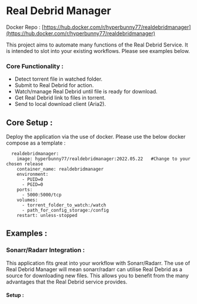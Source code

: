 # Real Debrid Manager

Docker Repo : [https://hub.docker.com/r/hyperbunny77/realdebridmanager](https://hub.docker.com/r/hyperbunny77/realdebridmanager)

This project aims to automate many functions of the Real Debrid Service.
It is intended to slot into your existing workflows. Please see examples below.

### __**Core Functionality :**__

* Detect torrent file in watched folder.
* Submit to Real Debrid for action.
* Watch/manage Real Debrid until file is ready for download.
* Get Real Debrid link to files in torrent.
* Send to local download client (Aria2).

## Core Setup :

Deploy the application via the use of docker. Please use the below docker compose as a template :

```
  realdebridmanager:
    image: hyperbunny77/realdebridmanager:2022.05.22   #Change to your chosen release
    container_name: realdebridmanager
    environment:
      - PUID=0
      - PGID=0
    ports:
      - 5000:5000/tcp 	
    volumes:
      - torrent_folder_to_watch:/watch
      - path_for_config_storage:/config
    restart: unless-stopped
```

## Examples :

### Sonarr/Radarr Integration :

This application fits great into your workflow with Sonarr/Radarr.
The use of Real Debrid Manager will mean sonarr/radarr can utilise Real Debrid
as a source for downloading new files. This allows you to benefit from the many
advantages that the Real Debrid service provides.

#### Setup :



